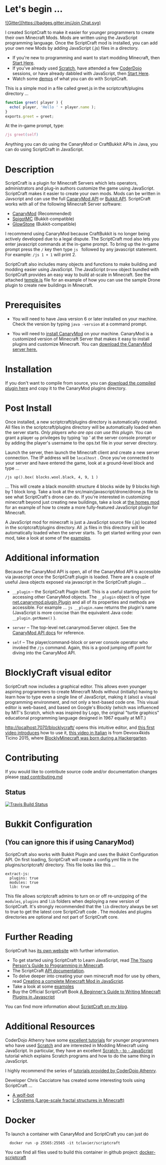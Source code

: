 # Let's begin &hellip;
[![Gitter](https://badges.gitter.im/Join Chat.svg)](https://gitter.im/walterhiggins/ScriptCraft?utm_source=badge&utm_medium=badge&utm_campaign=pr-badge&utm_content=badge)

I created ScriptCraft to make it easier for younger programmers to
create their own Minecraft Mods. Mods are written using the
JavaScript programming language. Once the ScriptCraft mod is
installed, you can add your own new Mods by adding JavaScript (.js)
files in a directory.

 * If you're new to programming and want to start modding Minecraft, then [Start Here][yp].
 * If you've already used [Scratch][scr], have attended a few
   [CoderDojo][cd] sessions, or have already dabbled with JavaScript,
   then [Start Here][cda].
 * Watch some [demos][ytpl] of what you can do with ScriptCraft.

This is a simple mod in a file called greet.js in the scriptcraft/plugins directory &hellip;

```javascript
function greet( player ) {
  echo( player, 'Hello ' + player.name );
}
exports.greet = greet;
```

At the in-game prompt, type:

```javascript
/js greet(self)
```

Anything you can do using the CanaryMod or CraftBukkit APIs in Java,
you can do using ScriptCraft in JavaScript.

# Description

ScriptCraft is a plugin for Minecraft Servers which lets operators,
administrators and plug-in authors customize the game using
JavaScript.  ScriptCraft makes it easier to create your own mods. Mods
can be written in Javscript and can use the full [CanaryMod API][cm]
or [Bukkit API][bukkit]. ScriptCraft works with all of the following Minecraft Server software:

* [CanaryMod][cm] (Recommended)
* [SpigotMC][spigot] (Bukkit-compatible)
* [GlowStone][gs] (Bukkit-compatible)

[spigot]: http://www.spigotmc.org/
[gs]: http://www.glowstone.net/

I recommend using CanaryMod because CraftBukkit is no longer being
actively developed due to a legal dispute. The ScriptCraft mod also
lets you enter javascript commands at the in-game prompt.  To bring up
the in-game prompt press the `/` key then type `js ` followed by any
javascript statement.  For example: `/js 1 + 1` will print 2.

ScriptCraft also includes many objects and functions to make building
and modding easier using JavaScript. The JavaScript `Drone` object
bundled with ScriptCraft provides an easy way to build at-scale in
Minecraft. See the attached [temple.js][temple] file for an example
of how you can use the sample Drone plugin to create new buildings in
Minecraft.

[drone]: https://github.com/walterhiggins/ScriptCraft/tree/master/src/main/javascript/drone/drone.js
[cottage]: https://github.com/walterhiggins/ScriptCraft/tree/master/src/main/js/plugins/drone/contrib/cottage.js
[temple]: https://github.com/walterhiggins/ScriptCraft/blob/master/src/main/js/plugins/drone/contrib/temple.js
[bukkit]: http://dl.bukkit.org/
[cm]: http://canarymod.net/

# Prerequisites

* You will need to have Java version 6 or later installed on your
  machine. Check the version by typing `java -version` at a command
  prompt.

* You will need to [install CanaryMod][ic] on your
  machine. CanaryMod is a customized version of Minecraft Server that
  makes it easy to install plugins and customize Minecraft.  You can
  [download the CanaryMod server here.][ic]

# Installation

If you don't want to compile from source, you can [download the
compiled plugin here][dl] and copy it to the CanaryMod plugins directory.

# Post Install

Once installed, a new scriptcraft/plugins directory is automatically
created.  All files in the scriptcraft/plugins directory will be
automatically loaded when the server starts.  *Only players who are
ops can use this plugin.* You can grant a player `op` privileges by
typing 'op <username>' at the server console prompt or by adding the
player's username to the ops.txt file in your server directory.

Launch the server, then launch the Minecraft client and create a new
server connection. The IP address will be `localhost` . Once you've
connected to your server and have entered the game, look at a
ground-level block and type &hellip;

    /js up().box( blocks.wool.black, 4, 9, 1 )

&hellip; This will create a black monolith structure 4 blocks wide by 9
blocks high by 1 block long.  Take a look at the
src/main/javascript/drone/drone.js file to see what ScriptCraft's
drone can do.  If you're interested in customizing minecraft beyond
just creating new buildings, take a look at [the homes mod][homes] for an example of how to create a more fully-featured JavaScript plugin for Minecraft.

A JavaScript mod for minecraft is just a JavaScript source file (.js)
located in the scriptcraft/plugins directory. All .js files in this
directory will be automatically loaded when the server starts. To get
started writing your own mod, take a look at some of the
[examples][examples].

[homes]: src/main/js/plugins/homes/homes.js
[examples]: src/main/js/plugins/examples/

# Additional information

Because the CanaryMod API is open, all of the CanaryMod API is accessible
via javascript once the ScriptCraft plugin is loaded. There are a
couple of useful Java objects exposed via javascript in the
ScriptCraft plugin &hellip;

 * `__plugin` &ndash; the ScriptCraft Plugin itself. This is a useful
   starting point for accessing other CanaryMod objects. The `__plugin`
   object is of type [net.canarymod.plugin.Plugin][api] and all
   of its properties and methods are accessible. For example &hellip; `js
   __plugin.name` returns the plugin's name
   (JavaScript is more concise than the equivalent Java code:
   `__plugin.getName()` ).

 * `server` &ndash; The top-level net.canarymod.Server object. See the [CanaryMod API docs][cmapi] for reference.

 * `self` &ndash; The player/command-block or server console operator who
   invoked the `/js` command. Again, this is a good jumping off point for
   diving into the CanaryMod API.

[dl]: http://scriptcraftjs.org/download/latest
[api]: https://ci.visualillusionsent.net/job/CanaryLib/javadoc/
[ic]: http://canarymod.net/releases
[cmapi]: https://ci.visualillusionsent.net/job/CanaryLib/javadoc/

# BlocklyCraft visual editor

ScriptCraft now includes a graphical editor. This allows even younger aspiring programmers
to create Minecraft Mods without (initially) having to learn how to type even a single line of JavaScript,
making it (also) a visual programming environment, and not only a text-based code one. This visual editor
is web-based, and based on Google's Blockly (which was influenced by MIT's Scratch, which was inspired by
Logo, the original "turtle graphics" educational programming language designed in 1967 equally at MIT.)

[http://localhost:7070/blocklycraft/](http://localhost:7070/blocklycraft/index.html) opens this intuitive editor, and [this first video introduces](https://www.youtube.com/watch?v=cat5f-Hy16k) how to use it, [this video in Italian](https://www.youtube.com/watch?v=83I8DzWjnNQ) is from Devoxx4kids Ticino 2015, where [BlocklyMinecraft was born during a Hackergarten](https://www.flickr.com/photos/132694685@N07/16616720023/in/set-72157649797804723).


# Contributing

If you would like to contribute source code and/or documentation changes please [read contributing.md][contrib]

## Status

[![Travis Build Status](https://api.travis-ci.org/walterhiggins/ScriptCraft.png)](http://travis-ci.org/walterhiggins/ScriptCraft)

# Bukkit Configuration 
## (You can ignore this if using CanaryMod)

ScriptCraft also works with Bukkit Plugin and uses the Bukkit Configuration
API. On first loading, ScriptCraft will create a config.yml file in
the plugins/scriptcraft/ directory. This file looks like this &hellip;

    extract-js:
      plugins: true
      modules: true
      lib: true

This file allows scriptcraft admins to turn on or off re-unzipping of the `modules`,
`plugins` and `lib` folders when deploying a new version of
ScriptCraft. It's strongly recommended that the `lib` directory always
be set to true to get the latest core ScriptCraft code . The modules
and plugins directories are optional and not part of ScriptCraft core.

# Further Reading

ScriptCraft has [its own website][website] with further information.

 * To get started using ScriptCraft to Learn JavaScript, read [The Young Person's Guide to Programming in Minecraft][yp].
 * The ScriptCraft [API documentation][api].
 * To delve deeper into creating your own minecraft mod for use by others, read [Creating a complete Minecraft Mod in JavaScript][mm].
 * Take a look at some [examples][ex]
 * Buy the Official ScriptCraft Book [A Beginner's Guide to Writing Minecraft Plugins in Javascript][book]

You can find more information about [ScriptCraft on my blog][blog].

# Additional Resources

CoderDojo Athenry have some [excellent tutorials][cda] for younger
programmers who have used [Scratch][scr] and are interested in Modding
Minecraft using JavaScript.  In particular, they have an excellent
[Scratch - to - JavaScript][sj] tutorial which explains Scratch
programs and how to do the same thing in JavaScript.

I highly recommend the series of [tutorials provided by CoderDojo Athenry][cda].

Developer Chris Cacciatore has created some interesting tools using ScriptCraft &hellip;

 * [A wolf-bot][wb]
 * [L-Systems (Large-scale fractal structures in Minecraft)][ls] 

# Docker 

To launch a container with CanaryMod and ScriptCraft you can just do 

      docker run -p 25565:25565 -it tclavier/scriptcraft

You can find all files used to build this container in github project: [docker-scriptcraft](https://github.com/tclavier/docker-scriptcraft)

 
[wb]: https://github.com/cacciatc/wolfbot
[ls]: https://github.com/cacciatc/scriptcraft-lsystems

[blog]: http://walterhiggins.net/blog/cat-index-scriptcraft.html
[yp]: docs/YoungPersonsGuideToProgrammingMinecraft.md
[mm]: docs/Anatomy-of-a-Plugin.md
[api]: docs/API-Reference.md
[website]: http://scriptcraftjs.org/
[cd]: http://coderdojo.com/
[scr]: http://scratch.mit.edu/
[cda]: http://cdathenry.wordpress.com/category/modderdojo/
[ytpl]: http://www.youtube.com/watch?v=DDp20SKm43Y&list=PL4Tw0AgXQZH5BiFHqD2hXyXQi0-qFbGp_
[ex]: src/main/js/plugins/examples
[contrib]: contributing.md
[sj]: http://cdathenry.wordpress.com/2013/10/12/modderdojo-week-2-moving-from-scratch-to-javascript/
[book]: http://www.peachpit.com/store/beginners-guide-to-writing-minecraft-plugins-in-javascript-9780133930146
